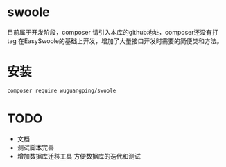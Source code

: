 # swoole
目前属于开发阶段，composer 请引入本库的github地址，composer还没有打tag
在EasySwoole的基础上开发，增加了大量接口开发时需要的简便类和方法。

# 安装
```sh
composer require wuguangping/swoole
```

# TODO
- 文档
- 测试脚本完善
- 增加数据库迁移工具 方便数据库的迭代和测试